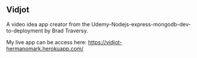 ## Vidjot

A video idea app creator from the Udemy-Nodejs-express-mongodb-dev-to-deployment by Brad Traversy.

My live app can be access here: https://vidjot-hermanomark.herokuapp.com/